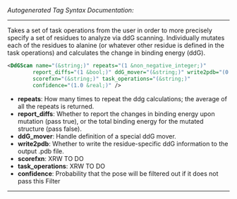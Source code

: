 <!-- THIS IS AN AUTOGENERATED FILE: Don't edit it directly, instead change the schema definition in the code itself. -->

_Autogenerated Tag Syntax Documentation:_

---
Takes a set of task operations from the user in order to more precisely specify a set of residues to analyze via ddG scanning. Individually mutates each of the residues to alanine (or whatever other residue is defined in the task operations) and calculates the change in binding energy (ddG).

```xml
<DdGScan name="(&string;)" repeats="(1 &non_negative_integer;)"
        report_diffs="(1 &bool;)" ddG_mover="(&string;)" write2pdb="(0 &bool;)"
        scorefxn="(&string;)" task_operations="(&string;)"
        confidence="(1.0 &real;)" />
```

-   **repeats**: How many times to repeat the ddg calculations; the average of all the repeats is returned.
-   **report_diffs**: Whether to report the changes in binding energy upon mutation (pass true), or the total binding energy for the mutated structure (pass false).
-   **ddG_mover**: Handle definition of a special ddG mover.
-   **write2pdb**: Whether to write the residue-specific ddG information to the output .pdb file.
-   **scorefxn**: XRW TO DO
-   **task_operations**: XRW TO DO
-   **confidence**: Probability that the pose will be filtered out if it does not pass this Filter

---
